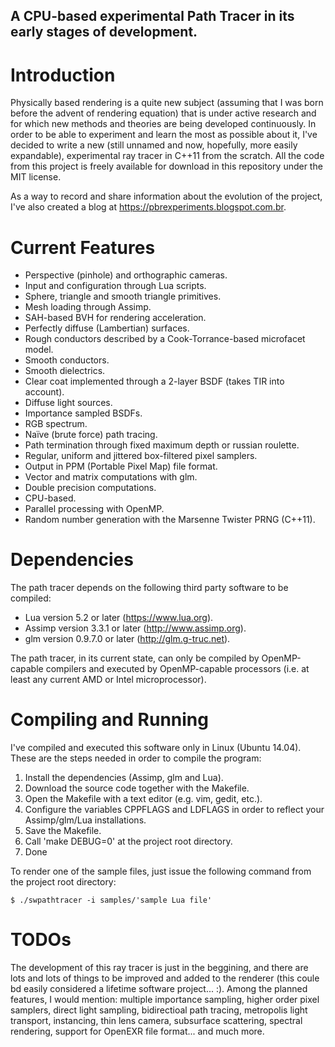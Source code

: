 ## A CPU-based experimental Path Tracer in its early stages of development.

# Introduction

Physically based rendering is a quite new subject (assuming that I was born before the advent of rendering equation) that is under active research and for which new methods and theories are being developed continuously. In order to be able to experiment and learn the most as possible about it, I've decided to write a new (still unnamed and now, hopefully, more easily expandable), experimental ray tracer in C++11 from the scratch. All the code from this project is freely available for download in this repository under the MIT license.

As a way to record and share information about the evolution of the project, I've also created a blog at https://pbrexperiments.blogspot.com.br.

# Current Features

- Perspective (pinhole) and orthographic cameras.
- Input and configuration through Lua scripts.
- Sphere, triangle and smooth triangle primitives.
- Mesh loading through Assimp.
- SAH-based BVH for rendering acceleration.
- Perfectly diffuse (Lambertian) surfaces.
- Rough conductors described by a Cook-Torrance-based microfacet model.
- Smooth conductors.
- Smooth dielectrics.
- Clear coat implemented through a 2-layer BSDF (takes TIR into account).
- Diffuse light sources.
- Importance sampled BSDFs.
- RGB spectrum.
- Naïve (brute force) path tracing.
- Path termination through fixed maximum depth or russian roulette.
- Regular, uniform and jittered box-filtered pixel samplers.
- Output in PPM (Portable Pixel Map) file format.
- Vector and matrix computations with glm.
- Double precision computations.
- CPU-based.
- Parallel processing with OpenMP.
- Random number generation with the Marsenne Twister PRNG (C++11).

# Dependencies

The path tracer depends on the following third party software to be compiled:

- Lua version 5.2 or later (https://www.lua.org).
- Assimp version 3.3.1 or later (http://www.assimp.org).
- glm version 0.9.7.0 or later (http://glm.g-truc.net).

The path tracer, in its current state, can only be compiled by OpenMP-capable compilers and executed by OpenMP-capable processors (i.e. at least any current AMD or Intel microprocessor).

# Compiling and Running

I've compiled and executed this software only in Linux (Ubuntu 14.04).
These are the steps needed in order to compile the program:

1. Install the dependencies (Assimp, glm and Lua).
2. Download the source code together with the Makefile.
3. Open the Makefile with a text editor (e.g. vim, gedit, etc.).
4. Configure the variables CPPFLAGS and LDFLAGS in order to reflect your Assimp/glm/Lua installations.
5. Save the Makefile.
6. Call 'make DEBUG=0' at the project root directory.
7. Done

To render one of the sample files, just issue the following command from the project root directory: 

    $ ./swpathtracer -i samples/'sample Lua file'

# TODOs

The development of this ray tracer is just in the beggining, and there are lots and lots of things to be improved and added to the renderer (this coule bd easily considered a lifetime software project... :). Among the planned features, I would mention: multiple importance sampling, higher order pixel samplers, direct light sampling, bidirectioal path tracing, metropolis light transport, instancing, thin lens camera, subsurface scattering, spectral rendering, support for OpenEXR file format... and much more.

